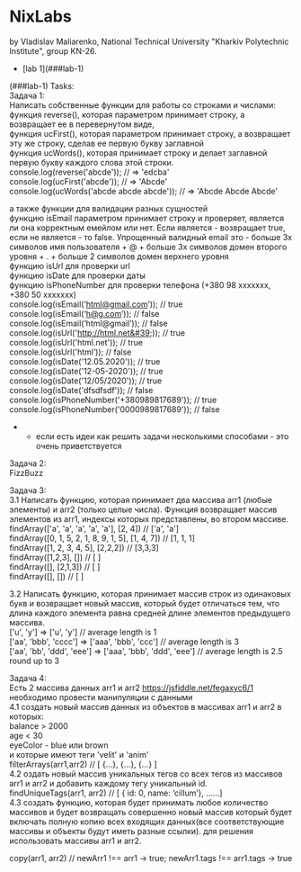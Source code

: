 # NixLabs

by Vladislav Maliarenko, National Technical University "Kharkiv Polytechnic Institute", group KN-26.

<ul>
  <li>[lab 1](###lab-1)</li>  
</ul>

(###lab-1)
Tasks: <br/>
Задача 1:<br/>
Написать собственные функции для работы со строками и числами:<br/>
функция reverse(), которая параметром принимает строку, а возвращает ее в перевернутом виде,<br/>
функция ucFirst(), которая параметром принимает строку, а возвращает эту же строку, сделав ее
первую букву заглавной<br/>
функция ucWords(), которая принимает строку и делает заглавной первую букву каждого слова этой
строки.<br/>
console.log(reverse(&#39;abcde&#39;)); // =&gt; &#39;edcba&#39;<br/>
console.log(ucFirst(&#39;abcde&#39;)); // =&gt; &#39;Abcde&#39;<br/>
console.log(ucWords(&#39;abcde abcde abcde&#39;)); // =&gt; &#39;Abcde Abcde Abcde&#39;<br/>

а также функции для валидации разных сущностей<br/>
функцию isEmail параметром принимает строку и проверяет, является ли она корректным емейлом
или нет. Если является - возвращает true, если не является - то false. Упрощенный валидный email
это - больше 3х символов имя пользователя + @ + больше 3х символов домен второго уровня + . +
больше 2 символов домен верхнего уровня<br/>
функцию isUrl для проверки url<br/>
функцию isDate для проверки даты<br/>
функцию isPhoneNumber для проверки телефона (+380 98 xxxxxxx, +380 50 xxxxxxx)<br/>
console.log(isEmail(‘html@gmail.com’)); // true<br/>
console.log(isEmail(‘h@g.com’)); // false<br/>
console.log(isEmail(‘html@gmail’)); // false<br/>
console.log(isUrl(&#39;http://html.net&#39;)); // true<br/>
console.log(isUrl(&#39;html.net&#39;)); // true<br/>
console.log(isUrl(&#39;html’)); // false<br/>
console.log(isDate(&#39;12.05.2020&#39;)); // true<br/>
console.log(isDate(&#39;12-05-2020&#39;)); // true<br/>
console.log(isDate(&#39;12/05/2020&#39;)); // true<br/>
console.log(isDate(&#39;dfsdfsdf&#39;)); // false<br/>
console.log(isPhoneNumber(&#39;+380989817689&#39;)); // true<br/>
console.log(isPhoneNumber(&#39;0000989817689&#39;)); // false<br/>
* - если есть идеи как решить задачи несколькими способами - это очень приветствуется<br/>

Задача 2:<br/>
FizzBuzz<br/>

Задача 3:<br/>
3.1 Написать функцию, которая принимает два массива arr1 (любые элементы) и arr2 (только целые
числа). Функция возвращает массив элементов из arr1, индексы которых представлены, во втором
массиве.<br/>
findArray([&#39;a&#39;, &#39;a&#39;, &#39;a&#39;, &#39;a&#39;, &#39;a&#39;], [2, 4]) // [&#39;a&#39;, &#39;a&#39;]<br/>
findArray([0, 1, 5, 2, 1, 8, 9, 1, 5], [1, 4, 7]) // [1, 1, 1]<br/>
findArray([1, 2, 3, 4, 5], [2,2,2]) // [3,3,3]<br/>
findArray([1,2,3], []) // [ ]<br/>
findArray([], [2,1,3]) // [ ]<br/>
findArray([], []) // [ ]<br/>

3.2 Написать функцию, которая принимает массив строк из одинаковых букв и возвращает новый
массив, который будет отличаться тем, что длина каждого элемента равна средней длине элементов
предыдущего массива.<br/>
[&#39;u&#39;, &#39;y&#39;] =&gt; [&#39;u&#39;, &#39;y&#39;] // average length is 1<br/>
[&#39;aa&#39;, &#39;bbb&#39;, &#39;cccc&#39;] =&gt; [&#39;aaa&#39;, &#39;bbb&#39;, &#39;ccc&#39;] // average length is 3<br/>
[&#39;aa&#39;, &#39;bb&#39;, &#39;ddd&#39;, &#39;eee&#39;] =&gt; [&#39;aaa&#39;, &#39;bbb&#39;, &#39;ddd&#39;, &#39;eee&#39;] // average length is 2.5 round up to 3<br/>

Задача 4:<br/>
Есть 2 массива данных arr1 и arr2 https://jsfiddle.net/fegaxyc6/1 необходимо провести манипуляции с
данными<br/>
4.1 создать новый массив данных из объектов в массивах arr1 и arr2 в которых:<br/>
balance &gt; 2000<br/>
age &lt; 30<br/>
eyeColor - blue или brown<br/>
и которые имеют теги &#39;velit&#39; и &#39;anim&#39;<br/>
filterArrays(arr1,arr2) // [ {...}, {...}, {...} ]<br/>
4.2 оздать новый массив уникальных тегов со всех тегов из массивов arr1 и arr2 и добавить
каждому тегу уникальный id.<br/>
findUniqueTags(arr1, arr2) // [ { id: 0, name: ‘cillum’}, ……]<br/>
4.3 создать функцию, которая будет принимать любое количество массивов и будет возвращать
совершенно новый массив который будет включать полную копию всех входящих данных(все
соответствующие массивы и объекты будут иметь разные ссылки). для решения использовать
массивы arr1 и arr2.<br/>

copy(arr1, arr2) // newArr1 !== arr1 → true; newArr1.tags !== arr1.tags → true<br/>
